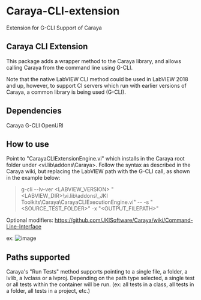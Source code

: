 # Caraya-CLI-extension
Extension for G-CLI Support of Caraya

## Caraya CLI Extension

This package adds a wrapper method to the Caraya library, and allows calling Caraya from the command line using G-CLI.

Note that the native LabVIEW CLI method could be used in LabVIEW 2018 and up, however, to support CI servers which run with earlier versions of Caraya, a common library is being used (G-CLI).

## Dependencies
Caraya
G-CLI
OpenURI

## How to use

Point to "CarayaCLIExtensionEngine.vi" which installs in the Caraya root folder under <vi.lib\addons\Caraya>.
Follow the syntax as described in the Caraya wiki, but replacing the LabVIEW path with the G-CLI call, as shown in the example below:

> g-cli --lv-ver <LABVIEW_VERSION> "<LABVIEW_DIR>\vi.lib\addons\\_JKI Toolkits\Caraya\CarayaCLIExecutionEngine.vi" -- -s "<SOURCE_TEST_FOLDER>" -x "<OUTPUT_FILEPATH>"

Optional modifiers: https://github.com/JKISoftware/Caraya/wiki/Command-Line-Interface

ex:
![image](https://user-images.githubusercontent.com/11728548/110548654-e52e5700-80fe-11eb-8414-d799c999fb06.png)


## Paths supported

Caraya's "Run Tests" method supports pointing to a single file, a folder, a lvlib, a lvclass or a lvproj.
Depending on the path type selected, a single test or all tests within the container will be run. (ex: all tests in a class, all tests in a folder, all tests in a project, etc.)
